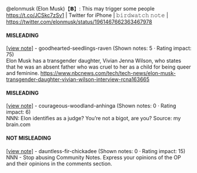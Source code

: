 @elonmusk (Elon Musk)【𝗕】: This may trigger some people https://t.co/JCSkc7zSv1 | Twitter for iPhone | 𝚋𝚒𝚛𝚍𝚠𝚊𝚝𝚌𝚑 𝚗𝚘𝚝𝚎 | https://twitter.com/elonmusk/status/1961467662363467978

#### MISLEADING

[[view note]](https://x.com/i/birdwatch/n/1961586865674543213) - goodhearted-seedlings-raven (Shown notes: 5 · Rating impact: 75)\
Elon Musk has a transgender daughter, Vivian Jenna Wilson, who states that he was an absent father who was cruel to her as a child for being queer and feminine. https://www.nbcnews.com/tech/tech-news/elon-musk-transgender-daughter-vivian-wilson-interview-rcna163665

#### MISLEADING

[[view note]](https://x.com/i/birdwatch/n/1961588579710156842) - courageous-woodland-anhinga (Shown notes: 0 · Rating impact: 6)\
NNN: Elon identifies as a judge? You’re not a bigot, are you? Source: my brain.com

#### NOT MISLEADING

[[view note]](https://x.com/i/birdwatch/n/1961588650887819509) - dauntless-fir-chickadee (Shown notes: 0 · Rating impact: 15)\
NNN - Stop abusing Community Notes. Express your opinions of the OP and their opinions in the comments section. 
